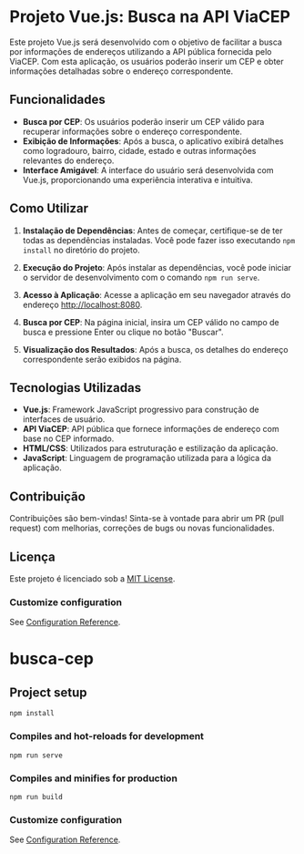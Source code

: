 # Projeto Vue.js: Busca na API ViaCEP

Este projeto Vue.js será desenvolvido com o objetivo de facilitar a busca por informações de endereços utilizando a API pública fornecida pelo ViaCEP. Com esta aplicação, os usuários poderão inserir um CEP e obter informações detalhadas sobre o endereço correspondente.

## Funcionalidades

- **Busca por CEP**: Os usuários poderão inserir um CEP válido para recuperar informações sobre o endereço correspondente.
- **Exibição de Informações**: Após a busca, o aplicativo exibirá detalhes como logradouro, bairro, cidade, estado e outras informações relevantes do endereço.
- **Interface Amigável**: A interface do usuário será desenvolvida com Vue.js, proporcionando uma experiência interativa e intuitiva.

## Como Utilizar

1. **Instalação de Dependências**: Antes de começar, certifique-se de ter todas as dependências instaladas. Você pode fazer isso executando `npm install` no diretório do projeto.

2. **Execução do Projeto**: Após instalar as dependências, você pode iniciar o servidor de desenvolvimento com o comando `npm run serve`.

3. **Acesso à Aplicação**: Acesse a aplicação em seu navegador através do endereço [http://localhost:8080](http://localhost:8080).

4. **Busca por CEP**: Na página inicial, insira um CEP válido no campo de busca e pressione Enter ou clique no botão "Buscar".

5. **Visualização dos Resultados**: Após a busca, os detalhes do endereço correspondente serão exibidos na página.

## Tecnologias Utilizadas

- **Vue.js**: Framework JavaScript progressivo para construção de interfaces de usuário.
- **API ViaCEP**: API pública que fornece informações de endereço com base no CEP informado.
- **HTML/CSS**: Utilizados para estruturação e estilização da aplicação.
- **JavaScript**: Linguagem de programação utilizada para a lógica da aplicação.

## Contribuição

Contribuições são bem-vindas! Sinta-se à vontade para abrir um PR (pull request) com melhorias, correções de bugs ou novas funcionalidades.

## Licença

Este projeto é licenciado sob a [MIT License](LICENSE).

### Customize configuration
See [Configuration Reference](https://cli.vuejs.org/config/).



# busca-cep

## Project setup
```
npm install
```

### Compiles and hot-reloads for development
```
npm run serve
```

### Compiles and minifies for production
```
npm run build
```

### Customize configuration
See [Configuration Reference](https://cli.vuejs.org/config/).
